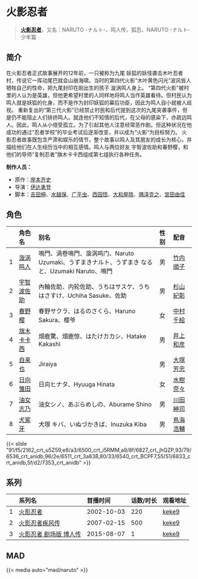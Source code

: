# 火影忍者


> <u>**[火影忍者](http://bgm.tv/subject/3425)**</u>，又名：NARUTO -ナルト-、鸣人传、狐忍、NARUTO -ナルト- 少年篇

## 简介


在火影忍者正式故事展开的12年前，一只被称为九尾 妖狐的妖怪袭击木叶忍者村，传说它一挥动尾巴就会山崩海啸。当时的第四代火影“木叶黄色闪光”波风皆人牺牲自己的性命，把九尾封印在刚出生的孩子 漩涡鸣人身上。
“第四代火影”被村里的人认为是英雄，但他更希望村里的人同样地将鸣人当作英雄看待。但村民认为鸣人就是妖狐的化身，而不是作为封印妖狐的幕后功臣，因此为鸣人自小就被人歧视。
重新复出的“第三代火影”已经禁止村民和后代提到这次的九尾突袭事件，但是仍不能阻止人们排挤鸣人。就连他们不知情的后代，在父母的感染下，亦疏远鸣人。因此，鸣人从小倍受孤立。为了引起其他人注意经常恶作剧。但这种状况在他成功的通过“忍者学校”的毕业考试后逐渐改变，并以成为“火影”为目标努力。
火影忍者故事既包含严肃和娱乐的情节，整个故事以鸣人及其朋友的成长为核心，并描绘他们在人生经历当中的相互感情。鸣人与两位好友 宇智波佐助和春野樱，和他们的导师“复制忍者”旗木卡卡西组成第七组执行各种任务。

**制作人员：**
- 原作：[岸本齐史](http://bgm.tv/person/641)
- 导演：[伊达勇登](http://bgm.tv/person/78)
- 脚本：[吉田伸](http://bgm.tv/person/1992)、[水越保](http://bgm.tv/person/28317)、[广平虫](http://bgm.tv/person/28316)、[西园悟](http://bgm.tv/person/462)、[大和屋晓](http://bgm.tv/person/1184)、[隅泽克之](http://bgm.tv/person/81)、[宮田由佳](http://bgm.tv/person/14386)

## 角色

|     |   角色名   |   别名  | 性别 |  配音  |
|:--- |:------  |:----      |:---  |:--   |
| 1 | [漩涡鸣人](http://bgm.tv/character/2162) | 鳴門、渦卷鳴門、漩涡鸣门、Naruto Uzumaki、うずまきナルト、うずまき なると、Uzumaki Naruto、鳴門 | 男 | [竹内順子](http://bgm.tv/person/4084) |
| 2 | [宇智波佐助](http://bgm.tv/character/6500) | 內輪佐助、内轮佐助、うちはサスケ、うちはさすけ、Uchiha Sasuke、佐助 | 男 | [杉山紀彰](http://bgm.tv/person/4578) |
| 3 | [春野樱](http://bgm.tv/character/6827) | 春野サクラ、はるのさくら、Haruno Sakura、樱爷 | 女 | [中村千絵](http://bgm.tv/person/4011) |
| 4 | [旗木卡卡西](http://bgm.tv/character/6536) | 畑鹿驚、畑鹿惊、はたけカカシ、Hatake Kakashi | 男 | [井上和彦](http://bgm.tv/person/1582) |
| 5 | [自来也](http://bgm.tv/character/6511) | Jiraiya | 男 | [大塚芳忠](http://bgm.tv/person/3879) |
| 6 | [日向雏田](http://bgm.tv/character/6540) | 日向ヒナタ、Hyuuga Hinata | 女 | [水樹奈々](http://bgm.tv/person/1) |
| 7 | [油女志乃](http://bgm.tv/character/6833) | 油女シノ、あぶらめしの、Aburame Shino | 男 | [川田紳司](http://bgm.tv/person/4246) |
| 8 | [犬冢牙](http://bgm.tv/character/7353) | 犬塚 キバ、いぬづかきば、Inuzuka Kiba | 男 | [鳥海浩輔](http://bgm.tv/person/4147) |

{{< slide "91/f5/2162_crt_u5Z59,e8/a3/6500_crt_i5RMM,a9/8f/6827_crt_jhQZP,93/79/6536_crt_anidb,96/2e/6511_crt_3a838,80/33/6540_crt_BCPF7,55/51/6833_crt_anidb,5f/d2/7353_crt_anidb" >}}

## 系列

|     | 系列名          | 首播时间       | 话数/时长 | 观看地址                                                    |
| :-- | :----------- | :--------- | :---- | :------------------------------------------------------ |
| 1   |[火影忍者](https://bgm.tv/subject/3425)| 2002-10-03 | 220   | [keke9](https://www.keke9.app/play/26406-4-220036.html) |
| 2   |[火影忍者疾风传](https://bgm.tv/subject/2782)| 2007-02-15 | 500   | [keke9](https://www.keke9.app/detail/58631.html)        |
| 3   |[火影忍者 剧场版 博人传](https://bgm.tv/subject/120191)| 2015-08-07 | 1     | [keke9](https://www.keke9.app/play/59527-4-449702.html) |

## MAD

{{< media  auto="mad/naruto"  >}}
